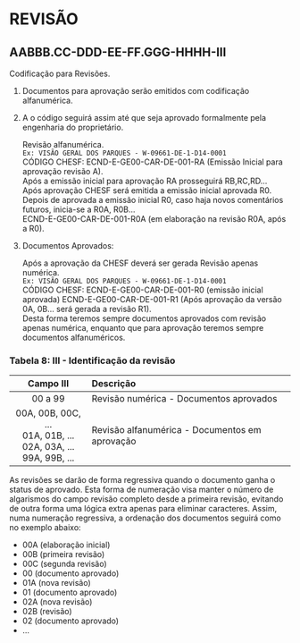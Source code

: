 # REVISÃO

## AABBB.CC-DDD-EE-FF.GGG-HHHH-**III**

Codificação para Revisões.

1. Documentos para aprovação serão emitidos com codificação alfanumérica.
2. A o código seguirá assim até que seja aprovado formalmente pela engenharia do proprietário.
    
    Revisão alfanumérica.<br>
    ``Ex: VISÃO GERAL DOS PARQUES - W-09661-DE-1-D14-0001``<br>
    CÓDIGO CHESF: ECND-E-GE00-CAR-DE-001-RA (Emissão Inicial para aprovação revisão A).<br>
    Após a emissão inicial para aprovação RA prosseguirá RB,RC,RD...<br>
    Após aprovação CHESF será emitida a emissão inicial aprovada R0.<br>
    Depois de aprovada a emissão inicial R0, caso haja novos comentários futuros, inicia-se a R0A, R0B...<br>
    ECND-E-GE00-CAR-DE-001-R0A (em elaboração na revisão R0A, após a R0).

3. Documentos Aprovados:
    
    Após a aprovação da CHESF deverá ser gerada Revisão apenas numérica.<br>
    ``Ex: VISÃO GERAL DOS PARQUES - W-09661-DE-1-D14-0001``<br>
    CÓDIGO CHESF: ECND-E-GE00-CAR-DE-001-R0 (emissão inicial aprovada) ECND-E-GE00-CAR-DE-001-R1 (Após aprovação da versão 0A, 0B... será gerada a revisão R1).<br>
    Desta forma teremos sempre documentos aprovados com revisão apenas numérica, enquanto que para aprovação teremos sempre documentos alfanuméricos.

### **Tabela 8**: III - Identificação da revisão

|                                 Campo III                                  | Descrição                                      |
| :------------------------------------------------------------------------: | :--------------------------------------------- |
|                                  00 a 99                                   | Revisão numérica - Documentos aprovados        |
| 00A, 00B, 00C, ...<br> 01A, 01B, ... <br> 02A, 03A, ... <br> 99A, 99B, ... | Revisão alfanumérica - Documentos em aprovação |

As revisões se darão de forma regressiva quando o documento ganha o status de aprovado. Esta forma de numeração visa manter o número de algarismos do campo revisão completo desde a primeira revisão, evitando de outra forma uma lógica extra apenas para eliminar caracteres. Assim, numa numeração regressiva, a ordenação dos documentos seguirá como no exemplo abaixo:

- 00A (elaboração inicial)
- 00B (primeira revisão)
- 00C (segunda revisão)
- 00 (documento aprovado)
- 01A (nova revisão)
- 01 (documento aprovado)
- 02A (nova revisão)
- 02B (revisão)
- 02 (documento aprovado)
- ...